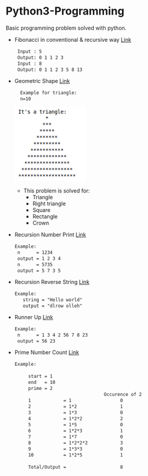 # Python3-Programming #

Basic programming problem solved with python.
* Fibonacci in conventional & recursive way [ Link ](https://github.com/Mazhar004/Python-Programming/tree/master/Fibonacci)
   ```
    Input : 5
    Output: 0 1 1 2 3
    Input : 8
    Output: 0 1 1 2 3 5 8 13
  ```
* Geometric Shape [ Link ](https://github.com/Mazhar004/Python-Programming/tree/master/Geometric%20Shape)
  ``` 
    Example for triangle:
    n=10 
  ```
  ![A triangle ](https://github.com/Mazhar004/Python-Programming/blob/master/Geometric%20Shape/Triangle.png)
    
   * This problem is solved for:
      * Triangle
      * Right triangle
      * Square
      * Rectangle
      * Crown
* Recursion Number Print [ Link ](https://github.com/Mazhar004/Python-Programming/tree/master/Recursion%20Number%20Print)
   ```
   Example:
    n      = 1234
    output = 1 2 3 4
    n      = 5735
    output = 5 7 3 5
   ```
* Recursion Reverse String [ Link ](https://github.com/Mazhar004/Python-Programming/tree/master/Recursion%20Reverse%20String)
   ``` 
   Example:
      string = "Hello world"
      output = "dlrow olleh"
   ```
* Runner Up [ Link ](https://github.com/Mazhar004/Python-Programming/tree/master/Runner%20Up)
   ```
   Example:
    n      = 1 3 4 2 56 7 8 23
    output = 56 23
* Prime Number Count [ Link ](https://github.com/Mazhar004/Python-Programming/tree/master/Count%20Number%20Occurence)
   ```
   Example:

        start = 1
        end   = 10
        prime = 2
                                    Occurence of 2
        1            = 1                  0
        2            = 1*2                1
        3            = 1*3                0
        4            = 1*2*2              2
        5            = 1*5                0
        6            = 1*2*3              1
        7            = 1*7                0
        8            = 1*2*2*2            3
        9            = 1*3*3              0
        10           = 1*2*5              1

        Total/Output =                    8

   ```
